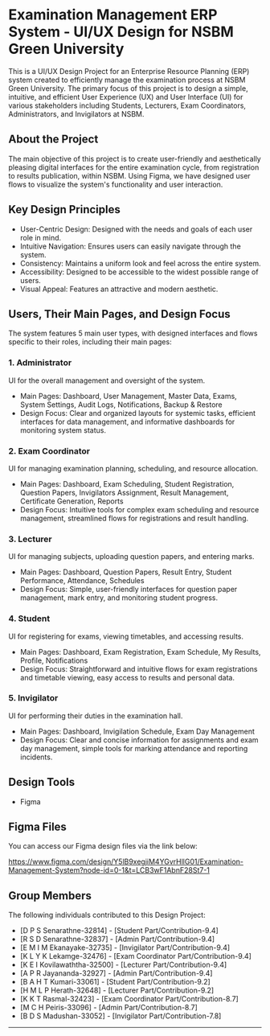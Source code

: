 # Examination Management ERP System - UI/UX Design for NSBM Green University

This is a UI/UX Design Project for an Enterprise Resource Planning (ERP) system created to efficiently manage the examination process at NSBM Green University. The primary focus of this project is to design a simple, intuitive, and efficient User Experience (UX) and User Interface (UI) for various stakeholders including Students, Lecturers, Exam Coordinators, Administrators, and Invigilators at NSBM.

## About the Project

The main objective of this project is to create user-friendly and aesthetically pleasing digital interfaces for the entire examination cycle, from registration to results publication, within NSBM. Using Figma, we have designed user flows to visualize the system's functionality and user interaction.

## Key Design Principles

*  User-Centric Design: Designed with the needs and goals of each user role in mind.
*  Intuitive Navigation: Ensures users can easily navigate through the system.
*  Consistency: Maintains a uniform look and feel across the entire system.
*  Accessibility: Designed to be accessible to the widest possible range of users.
*  Visual Appeal: Features an attractive and modern aesthetic.

## Users, Their Main Pages, and Design Focus

The system features 5 main user types, with designed interfaces and flows specific to their roles, including their main pages:

### 1. Administrator
UI for the overall management and oversight of the system.
*   Main Pages: Dashboard, User Management, Master Data, Exams, System Settings, Audit Logs, Notifications, Backup & Restore
*   Design Focus: Clear and organized layouts for systemic tasks, efficient interfaces for data management, and informative dashboards for monitoring system status.

### 2. Exam Coordinator
UI for managing examination planning, scheduling, and resource allocation.
*   Main Pages: Dashboard, Exam Scheduling, Student Registration, Question Papers, Invigilators Assignment, Result Management, Certificate Generation, Reports
*   Design Focus: Intuitive tools for complex exam scheduling and resource management, streamlined flows for registrations and result handling.

### 3. Lecturer
UI for managing subjects, uploading question papers, and entering marks.
*   Main Pages: Dashboard, Question Papers, Result Entry, Student Performance, Attendance, Schedules
*   Design Focus: Simple, user-friendly interfaces for question paper management, mark entry, and monitoring student progress.

### 4. Student
UI for registering for exams, viewing timetables, and accessing results.
*   Main Pages: Dashboard, Exam Registration, Exam Schedule, My Results, Profile, Notifications
*   Design Focus: Straightforward and intuitive flows for exam registrations and timetable viewing, easy access to results and personal data.

### 5. Invigilator
UI for performing their duties in the examination hall.
*   Main Pages: Dashboard, Invigilation Schedule, Exam Day Management
*   Design Focus: Clear and concise information for assignments and exam day management, simple tools for marking attendance and reporting incidents.

## Design Tools

*   Figma

## Figma Files

You can access our Figma design files via the link below:

   https://www.figma.com/design/Y5lB9xegjiM4YGvrHllG01/Examination-Management-System?node-id=0-1&t=LCB3wF1AbnF28St7-1

## Group Members

The following individuals contributed to this Design Project:

*   [D P S Senarathne-32814] - [Student Part/Contribution-9.4]
*   [R S D Senarathne-32837] - [Admin Part/Contribution-9.4]
*   [E M I M Ekanayake-32735] - [Invigilator Part/Contribution-9.4]
*   [K L Y K Lekamge-32476] - [Exam Coordinator Part/Contribution-9.4]
*   [K E I Kovilawaththa-32500] - [Lecturer Part/Contribution-9.4]
*   [A P R Jayananda-32927] - [Admin Part/Contribution-9.4]
*   [B A H T Kumari-33061] - [Student Part/Contribution-9.2]
*   [H M L P Herath-32648] - [Lecturer Part/Contribution-9.2]
*   [K K T Rasmal-32423] - [Exam Coordinator Part/Contribution-8.7]
*   [M C H Peiris-33096] - [Admin Part/Contribution-8.7]
*   [B D S Madushan-33052] - [Invigilator Part/Contribution-7.8]




---



